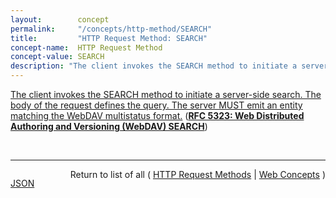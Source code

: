 ```yaml
---
layout:        concept
permalink:     "/concepts/http-method/SEARCH"
title:         "HTTP Request Method: SEARCH"
concept-name:  HTTP Request Method
concept-value: SEARCH
description: "The client invokes the SEARCH method to initiate a server-side search. The body of the request defines the query. The server MUST emit an entity matching the WebDAV multistatus format."
---
```


[The client invokes the SEARCH method to initiate a server-side search. The body of the request defines the query. The server MUST emit an entity matching the WebDAV multistatus format.](https://datatracker.ietf.org/doc/html/rfc5323#section-2 "Read documentation for HTTP Request Method &#34;SEARCH&#34;") (**[RFC 5323: Web Distributed Authoring and Versioning (WebDAV) SEARCH](/specs/IETF/RFC/5323 "This document specifies a set of methods, headers, and properties composing Web Distributed Authoring and Versioning (WebDAV) SEARCH, an application of the HTTP/1.1 protocol to efficiently search for DAV resources based upon a set of client-supplied criteria.")**)

<br/>
<hr/>

<p style="float : left"><a href="./SEARCH.json" title="JSON representing this particular Web Concept value">JSON</a></p>
<p style="text-align: right">Return to list of all ( <a href="../http-method/">HTTP Request Methods</a> | <a href="../">Web Concepts</a> )</p>

